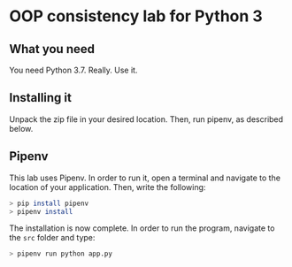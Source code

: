 # OOP consistency lab for Python 3

## What you need

You need Python 3.7. Really. Use it.

## Installing it

Unpack the zip file in your desired location. Then, run pipenv, as described below.

## Pipenv

This lab uses Pipenv. In order to run it, open a terminal and navigate to the location of your application. Then, write the following:

```bash
> pip install pipenv
> pipenv install
```

The installation is now complete. In order to run the program, navigate to the `src` folder and type:

```bash
> pipenv run python app.py
```
